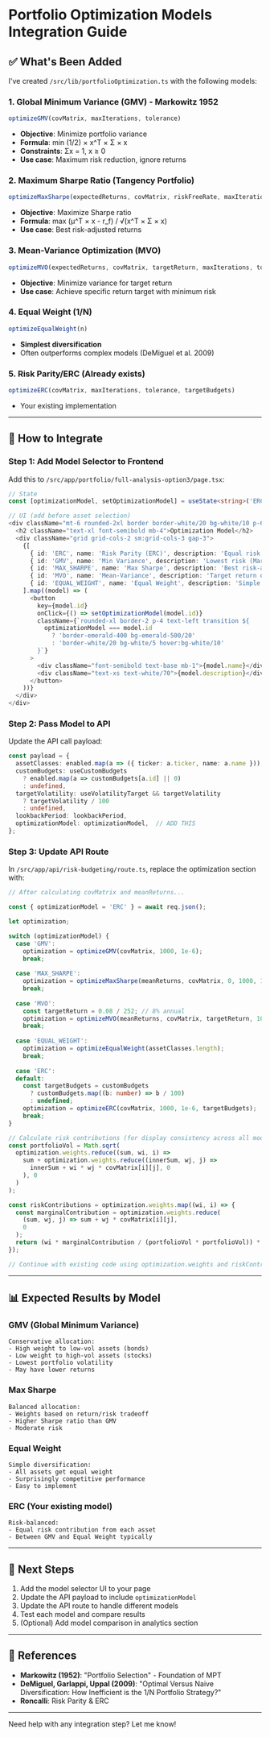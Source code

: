# Portfolio Optimization Models Integration Guide

## ✅ What's Been Added

I've created `/src/lib/portfolioOptimization.ts` with the following models:

### 1. **Global Minimum Variance (GMV)** - Markowitz 1952
```typescript
optimizeGMV(covMatrix, maxIterations, tolerance)
```
- **Objective**: Minimize portfolio variance
- **Formula**: min (1/2) × x^T × Σ × x
- **Constraints**: Σx = 1, x ≥ 0
- **Use case**: Maximum risk reduction, ignore returns

### 2. **Maximum Sharpe Ratio** (Tangency Portfolio)
```typescript
optimizeMaxSharpe(expectedReturns, covMatrix, riskFreeRate, maxIterations, tolerance)
```
- **Objective**: Maximize Sharpe ratio
- **Formula**: max (μ^T × x - r_f) / √(x^T × Σ × x)
- **Use case**: Best risk-adjusted returns

### 3. **Mean-Variance Optimization (MVO)**
```typescript
optimizeMVO(expectedReturns, covMatrix, targetReturn, maxIterations, tolerance)
```
- **Objective**: Minimize variance for target return
- **Use case**: Achieve specific return target with minimum risk

### 4. **Equal Weight (1/N)**
```typescript
optimizeEqualWeight(n)
```
- **Simplest diversification**
- Often outperforms complex models (DeMiguel et al. 2009)

### 5. **Risk Parity/ERC** (Already exists)
```typescript
optimizeERC(covMatrix, maxIterations, tolerance, targetBudgets)
```
- Your existing implementation

---

## 🔧 How to Integrate

### Step 1: Add Model Selector to Frontend

Add this to `/src/app/portfolio/full-analysis-option3/page.tsx`:

```typescript
// State
const [optimizationModel, setOptimizationModel] = useState<string>('ERC');

// UI (add before asset selection)
<div className="mt-6 rounded-2xl border border-white/20 bg-white/10 p-6 backdrop-blur">
  <h2 className="text-xl font-semibold mb-4">Optimization Model</h2>
  <div className="grid grid-cols-2 sm:grid-cols-3 gap-3">
    {[
      { id: 'ERC', name: 'Risk Parity (ERC)', description: 'Equal risk contribution' },
      { id: 'GMV', name: 'Min Variance', description: 'Lowest risk (Markowitz 1952)' },
      { id: 'MAX_SHARPE', name: 'Max Sharpe', description: 'Best risk-adjusted return' },
      { id: 'MVO', name: 'Mean-Variance', description: 'Target return optimization' },
      { id: 'EQUAL_WEIGHT', name: 'Equal Weight', description: 'Simple 1/N' },
    ].map((model) => (
      <button
        key={model.id}
        onClick={() => setOptimizationModel(model.id)}
        className={`rounded-xl border-2 p-4 text-left transition ${
          optimizationModel === model.id
            ? 'border-emerald-400 bg-emerald-500/20'
            : 'border-white/20 bg-white/5 hover:bg-white/10'
        }`}
      >
        <div className="font-semibold text-base mb-1">{model.name}</div>
        <div className="text-xs text-white/70">{model.description}</div>
      </button>
    ))}
  </div>
</div>
```

### Step 2: Pass Model to API

Update the API call payload:

```typescript
const payload = { 
  assetClasses: enabled.map(a => ({ ticker: a.ticker, name: a.name })),
  customBudgets: useCustomBudgets 
    ? enabled.map(a => customBudgets[a.id] || 0)
    : undefined,
  targetVolatility: useVolatilityTarget && targetVolatility 
    ? targetVolatility / 100
    : undefined,
  lookbackPeriod: lookbackPeriod,
  optimizationModel: optimizationModel,  // ADD THIS
};
```

### Step 3: Update API Route

In `/src/app/api/risk-budgeting/route.ts`, replace the optimization section with:

```typescript
// After calculating covMatrix and meanReturns...

const { optimizationModel = 'ERC' } = await req.json();

let optimization;

switch (optimizationModel) {
  case 'GMV':
    optimization = optimizeGMV(covMatrix, 1000, 1e-6);
    break;
    
  case 'MAX_SHARPE':
    optimization = optimizeMaxSharpe(meanReturns, covMatrix, 0, 1000, 1e-6);
    break;
    
  case 'MVO':
    const targetReturn = 0.08 / 252; // 8% annual
    optimization = optimizeMVO(meanReturns, covMatrix, targetReturn, 1000, 1e-6);
    break;
    
  case 'EQUAL_WEIGHT':
    optimization = optimizeEqualWeight(assetClasses.length);
    break;
    
  case 'ERC':
  default:
    const targetBudgets = customBudgets 
      ? customBudgets.map((b: number) => b / 100)
      : undefined;
    optimization = optimizeERC(covMatrix, 1000, 1e-6, targetBudgets);
    break;
}

// Calculate risk contributions (for display consistency across all models)
const portfolioVol = Math.sqrt(
  optimization.weights.reduce((sum, wi, i) =>
    sum + optimization.weights.reduce((innerSum, wj, j) =>
      innerSum + wi * wj * covMatrix[i][j], 0
    ), 0
  )
);

const riskContributions = optimization.weights.map((wi, i) => {
  const marginalContribution = optimization.weights.reduce(
    (sum, wj, j) => sum + wj * covMatrix[i][j],
    0
  );
  return (wi * marginalContribution / (portfolioVol * portfolioVol)) * 100;
});

// Continue with existing code using optimization.weights and riskContributions...
```

---

## 📊 Expected Results by Model

### GMV (Global Minimum Variance)
```
Conservative allocation:
- High weight to low-vol assets (bonds)
- Low weight to high-vol assets (stocks)
- Lowest portfolio volatility
- May have lower returns
```

### Max Sharpe
```
Balanced allocation:
- Weights based on return/risk tradeoff
- Higher Sharpe ratio than GMV
- Moderate risk
```

### Equal Weight
```
Simple diversification:
- All assets get equal weight
- Surprisingly competitive performance
- Easy to implement
```

### ERC (Your existing model)
```
Risk-balanced:
- Equal risk contribution from each asset
- Between GMV and Equal Weight typically
```

---

## 🎯 Next Steps

1. Add the model selector UI to your page
2. Update the API payload to include `optimizationModel`
3. Update the API route to handle different models
4. Test each model and compare results
5. (Optional) Add model comparison in analytics section

---

## 📖 References

- **Markowitz (1952)**: "Portfolio Selection" - Foundation of MPT
- **DeMiguel, Garlappi, Uppal (2009)**: "Optimal Versus Naive Diversification: How Inefficient is the 1/N Portfolio Strategy?"
- **Roncalli**: Risk Parity & ERC

---

Need help with any integration step? Let me know!
